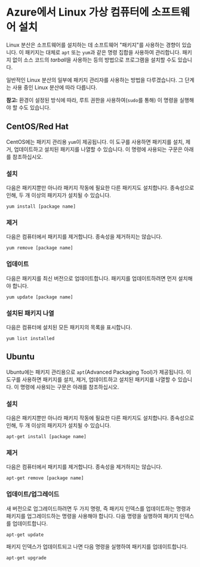 <properties linkid="manage-linux-commontasks-install-software" urlDisplayName="Install software on VM" pageTitle="Install software on a Linux virtual machine - Azure" metaKeywords="" description="Learn how to install software on your Linux virtual machine in Azure by using CentOS/Red Hat or Ubuntu." metaCanonical="" services="virtual-machines" documentationCenter="" title="Install software on your Linux virtual machine in Azure" authors="" solutions="" manager="" editor="" />

Azure에서 Linux 가상 컴퓨터에 소프트웨어 설치
=============================================

Linux 분산은 소프트웨어를 설치하는 데 소프트웨어 "패키지"를 사용하는 경향이 있습니다. 이 패키지는 대체로 `apt` 또는 `yum`과 같은 명령 집합을 사용하여 관리합니다. 패키지 없이 소스 코드의 *tarball*을 사용하는 등의 방법으로 프로그램을 설치할 수도 있습니다.

일반적인 Linux 분산의 일부에 패키지 관리자를 사용하는 방법을 다루겠습니다. 그 단계는 사용 중인 Linux 분산에 따라 다릅니다.

**참고:** 환경이 설정된 방식에 따라, 루트 권한을 사용하여(`sudo`를 통해) 이 명령을 실행해야 할 수도 있습니다.

CentOS/Red Hat
--------------

CentOS에는 패키지 관리용 `yum`이 제공됩니다. 이 도구를 사용하면 패키지를 설치, 제거, 업데이트하고 설치된 패키지를 나열할 수 있습니다. 이 명령에 사용되는 구문은 아래를 참조하십시오.

### 설치

다음은 패키지뿐만 아니라 패키지 작동에 필요한 다른 패키지도 설치합니다. 종속성으로 인해, 두 개 이상의 패키지가 설치될 수 있습니다.

    yum install [package name]

### 제거

다음은 컴퓨터에서 패키지를 제거합니다. 종속성을 제거하지는 않습니다.

    yum remove [package name]

### 업데이트

다음은 패키지를 최신 버전으로 업데이트합니다. 패키지를 업데이트하려면 먼저 설치해야 합니다.

    yum update [package name]

### 설치된 패키지 나열

다음은 컴퓨터에 설치된 모든 패키지의 목록을 표시합니다.

    yum list installed

Ubuntu
------

Ubuntu에는 패키지 관리용으로 `apt`(Advanced Packaging Tool)가 제공됩니다. 이 도구를 사용하면 패키지를 설치, 제거, 업데이트하고 설치된 패키지를 나열할 수 있습니다. 이 명령에 사용되는 구문은 아래를 참조하십시오.

### 설치

다음은 패키지뿐만 아니라 패키지 작동에 필요한 다른 패키지도 설치합니다. 종속성으로 인해, 두 개 이상의 패키지가 설치될 수 있습니다.

    apt-get install [package name]

### 제거

다음은 컴퓨터에서 패키지를 제거합니다. 종속성을 제거하지는 않습니다.

    apt-get remove [package name]

### 업데이트/업그레이드

새 버전으로 업그레이드하려면 두 가지 명령, 즉 패키지 인덱스를 업데이트하는 명령과 패키지를 업그레이드하는 명령을 사용해야 합니다. 다음 명령을 실행하여 패키지 인덱스를 업데이트합니다.

    apt-get update

패키지 인덱스가 업데이트되고 나면 다음 명령을 실행하여 패키지를 업데이트합니다.

    apt-get upgrade
